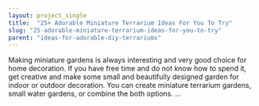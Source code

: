 ```yaml
---
layout: project_single
title:  "25+ Adorable Miniature Terrarium Ideas For You To Try"
slug: "25-adorable-miniature-terrarium-ideas-for-you-to-try"
parent: "ideas-for-adorable-diy-terrariums"
---
```

Making miniature gardens is always interesting and very good choice for home decoration. If you have free time and do not know how to spend it, get creative and make some small and beautifully designed garden for indoor or outdoor decoration. You can create miniature terrarium gardens, small water gardens, or combine the both options. …